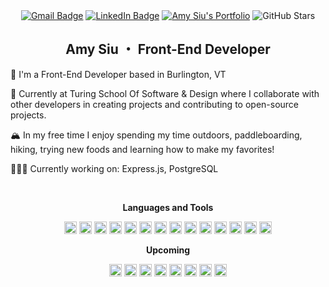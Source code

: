 <div id="header" align="center">
<!-- 	<a href="https://www.website.com/"> -->
<!-- 		<img src="./profile.png" width="200"> -->
<!-- 	</a> -->

<div id="badges"></div>
	<a href="mailto:asiu1028@gmail.com">
	  <img src="https://img.shields.io/badge/Gmail-26444c?style=for-the-badge&logo=gmail&logoColor=white" alt="Gmail Badge"/></a>
	<a href="https://www.linkedin.com/in/amy-siu-206a71a8/">
	   <img src="https://img.shields.io/badge/LinkedIn-256685?style=for-the-badge&logo=linkedin&logoColor=white" alt="LinkedIn Badge"/></a>
	<a href="https://github.com/amysiu1028">
		<img src="https://img.shields.io/badge/portfolio-13455e?style=for-the-badge&logoColor=white" alt="Amy Siu's Portfolio"/></a>
  
<img src="https://img.shields.io/github/stars/amysiu1028?color=26444c&logo=Github&style=for-the-badge" alt="GitHub Stars"/>


## Amy Siu ・ Front-End Developer

</div>

🍁 I'm a Front-End Developer based in Burlington, VT

📘 Currently at Turing School Of Software & Design where I collaborate with other developers in creating projects and contributing to open-source projects.

🏔 In my free time I enjoy spending my time outdoors, paddleboarding, hiking, trying new foods and learning how to make my favorites!

🧘🏻‍♀️ Currently working on: Express.js, PostgreSQL

<br>

<div id="footer" align="center">
	
<b>Languages and Tools</b>

<p>

<code><img title="Adobe Photoshop" width="20px" src="https://cdn.jsdelivr.net/gh/devicons/devicon/icons/photoshop/photoshop-plain.svg" alt="Adobe Photoshop" /></code>
<code><img title="CSS" width="20px" src="https://cdn.jsdelivr.net/gh/devicons/devicon/icons/css3/css3-original.svg" alt="CSS" /></code>
<code><img title="Express" width="20px" src="https://imgur.com/4259tiZ.png" alt="Express" /></code>
<code><img title="Figma" width="20px" src="https://cdn.jsdelivr.net/gh/devicons/devicon/icons/figma/figma-original.svg" alt="Figma" /></code>
<code><img title="Git" width="20px" src="https://cdn.jsdelivr.net/gh/devicons/devicon/icons/git/git-original.svg" alt="Git" /></code>
<code><img title="HTML" width="20px" src="https://cdn.jsdelivr.net/gh/devicons/devicon/icons/html5/html5-original.svg" alt="HTML" /></code>
<code><img title="JavaScript" width="20px" src="https://cdn.jsdelivr.net/gh/devicons/devicon/icons/javascript/javascript-original.svg" alt="JavaScript" /></code>
<code><img title="Mocha" width="20px" src="https://cdn.jsdelivr.net/gh/devicons/devicon/icons/mocha/mocha-plain.svg" alt="Mocha" /></code>
<code><img title="NPM" width="20px" src="https://cdn.jsdelivr.net/gh/devicons/devicon/icons/npm/npm-original-wordmark.svg" alt="NPM" /></code>
<code><img title="React" width="20px" src="https://cdn.jsdelivr.net/gh/devicons/devicon/icons/react/react-original.svg" alt="React" /></code>
<code><img title="Redux" width="20px" src="https://cdn.jsdelivr.net/gh/devicons/devicon/icons/redux/redux-original.svg" alt="Redux" /></code>
<code><img title="TailwindCSS" width="20px" src="https://cdn.jsdelivr.net/gh/devicons/devicon/icons/tailwindcss/tailwindcss-plain.svg" alt="Tailwind" /></code>
<code><img title="Visual Studio Code" width="20px" src="https://cdn.jsdelivr.net/gh/devicons/devicon/icons/vscode/vscode-original.svg" alt="Visual Studio Code" /></code>
<code><img title="Webpack" width="20px" src="https://cdn.jsdelivr.net/gh/devicons/devicon/icons/webpack/webpack-original.svg" alt="Webpack" /></code>

</p>

<b>Upcoming</b>
<p>
<code><img title="Next.js" width="20px" src="https://imgur.com/oWrXoIa.png" alt="Next.js" /></code>
<code><img title="TypeScript" width="20px" src="https://cdn.jsdelivr.net/gh/devicons/devicon/icons/typescript/typescript-original.svg" alt="TypeScript" /></code>
<code><img title="GraphQL" width="20px" src="https://cdn.jsdelivr.net/gh/devicons/devicon/icons/graphql/graphql-plain.svg" alt="GraphQL" /></code>
<code><img title="PHP" width="20px" src="https://cdn.jsdelivr.net/gh/devicons/devicon/icons/php/php-original.svg" alt="TypeScript" /></code>
<code><img title="WordPress" width="20px" src="https://cdn.jsdelivr.net/gh/devicons/devicon/icons/wordpress/wordpress-plain.svg" alt="TypeScript" /></code>
<code><img title="Sass" width="20px" src="https://cdn.jsdelivr.net/gh/devicons/devicon/icons/sass/sass-original.svg" alt="Sass" /></code>	
<code><img title="Firebase" width="20px" src="https://cdn.jsdelivr.net/gh/devicons/devicon/icons/firebase/firebase-plain.svg" alt="Firebase" /></code>
<code><img title="AWS" width="20px" src="https://cdn.jsdelivr.net/gh/devicons/devicon/icons/amazonwebservices/amazonwebservices-original.svg" alt="AWS" /></code>
</p>
</div>
